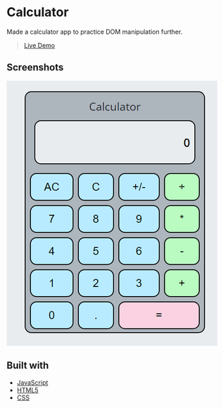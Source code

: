 # Calculator
Made a calculator app to practice DOM manipulation further.

> [Live Demo](https://crowe7.github.io/Cal-c-u-later/)

## Screenshots
![Homepage](/images/Capture.PNG)



## Built with
- [JavaScript](https://www.javascript.com/)
- [HTML5](https://html.spec.whatwg.org/)
- [CSS](https://developer.mozilla.org/en-US/docs/Web/CSS)